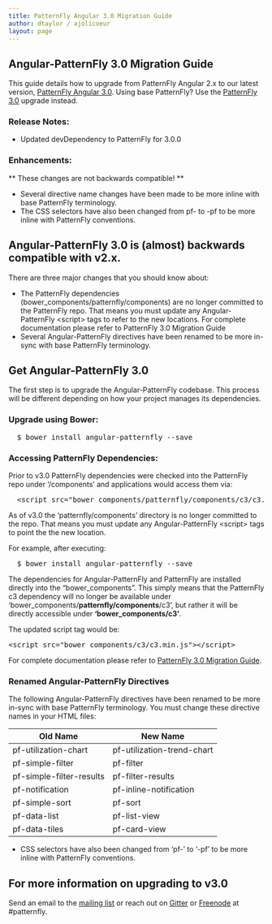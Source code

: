 ```yaml
---
title: PatternFly Angular 3.0 Migration Guide
author: dtaylor / ajolicoeur
layout: page
---
```

## Angular-PatternFly 3.0 Migration Guide

This guide details how to upgrade from PatternFly Angular 2.x to our latest version, [PatternFly Angular 3.0][1]. Using base PatternFly? Use the [PatternFly 3.0][8] upgrade instead.

### Release Notes:

  * Updated devDependency to PatternFly for 3.0.0

### Enhancements:
** These changes are not backwards compatible! **
  * Several directive name changes have been made to be more inline with base PatternFly terminology.
  * The CSS selectors have also been changed from pf- to -pf to be more inline with PatternFly conventions.

## Angular-PatternFly 3.0 is (almost) backwards compatible with v2.x.

There are three major changes that you should know about:

* The PatternFly dependencies (bower_components/patternfly/components) are no longer committed to the PatternFly repo. That means you must update any Angular-PatternFly &lt;script&gt; tags to refer to the new locations. For complete documentation please refer to PatternFly 3.0 Migration Guide
* Several Angular-PatternFly directives have been renamed to be more in-sync with base PatternFly terminology.

## Get Angular-PatternFly 3.0

The first step is to upgrade the Angular-PatternFly codebase. This process will be different depending on how your project manages its dependencies.

### Upgrade using Bower:

<pre class="prettyprint">
  $ bower install angular-patternfly --save
</pre>

### Accessing PatternFly Dependencies:
Prior to v3.0 PatternFly dependencies were checked into the PatternFly repo under ‘/components’ and applications would access them via:

<pre class="prettyprint">
  &lt;script src="bower_components/patternfly/components/c3/c3.min.js">&lt;/script&gt;
</pre>

As of v3.0 the ‘patternfly/components’ directory is no longer committed to the repo. That means you must update any Angular-PatternFly &lt;script&gt; tags to point the the new location.

For example, after executing:
<pre class="prettyprint">
  $ bower install angular-patternfly --save
</pre>

The dependencies for Angular-PatternFly and PatternFly are installed directly into the “bower_components”. This simply means that the PatternFly c3 dependency will no longer be available under ‘bower_components/**patternfly/components**/c3’, but rather it will be directly accessible under **‘bower_components/c3’**.

The updated script tag would be:
<pre class="prettyprint">
&lt;script src="bower_components/c3/c3.min.js">&lt;/script&gt;
</pre>

For complete documentation please refer to [PatternFly 3.0 Migration Guide][8].

### Renamed Angular-PatternFly Directives

The following Angular-PatternFly directives have been renamed to be more in-sync with base PatternFly terminology. You must change these directive names in your HTML files:

| Old Name  | New Name |
| ------------- | ------------- |
| pf-utilization-chart | pf-utilization-trend-chart  |
| pf-simple-filter  | pf-filter  |
| pf-simple-filter-results | pf-filter-results |
| pf-notification | pf-inline-notification |
| pf-simple-sort | pf-sort |
| pf-data-list | pf-list-view |
| pf-data-tiles | pf-card-view |

* CSS selectors have also been changed from ‘pf-’ to ‘-pf’ to be more inline with PatternFly conventions.

## For more information on upgrading to v3.0

Send an email to the [mailing list][5] or reach out on [Gitter][6] or [Freenode][7] at #patternfly.

 [1]: https://github.com/patternfly/angular-patternfly/releases
 [2]: https://support.microsoft.com/en-us/kb/262161
 [5]: mailto:patternfly@redhat.com
 [6]: https://gitter.im/patternfly/patternfly?utm_source=share-link&utm_medium=link&utm_campaign=share-link
 [7]: https://webchat.freenode.net/
 [8]: {{site.baseurl}}get-started/patternfly-migration-guide-3.0/
